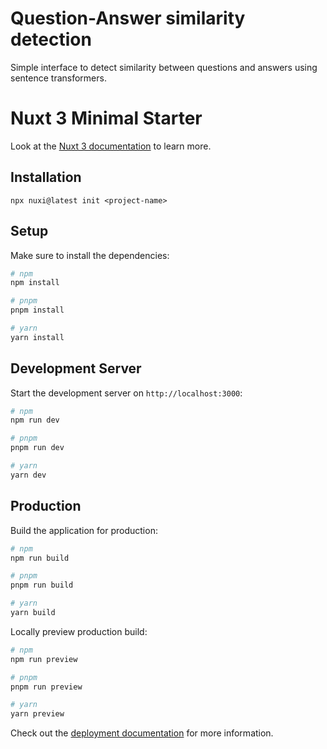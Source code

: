 # Question-Answer similarity detection

Simple interface to detect similarity between questions and answers using sentence transformers.

# Nuxt 3 Minimal Starter

Look at the [Nuxt 3 documentation](https://nuxt.com/docs/getting-started/introduction) to learn more.

## Installation
`npx nuxi@latest init <project-name>`

## Setup

Make sure to install the dependencies:

```bash
# npm
npm install

# pnpm
pnpm install

# yarn
yarn install
```

## Development Server

Start the development server on `http://localhost:3000`:

```bash
# npm
npm run dev

# pnpm
pnpm run dev

# yarn
yarn dev
```

## Production

Build the application for production:

```bash
# npm
npm run build

# pnpm
pnpm run build

# yarn
yarn build
```

Locally preview production build:

```bash
# npm
npm run preview

# pnpm
pnpm run preview

# yarn
yarn preview
```

Check out the [deployment documentation](https://nuxt.com/docs/getting-started/deployment) for more information.
